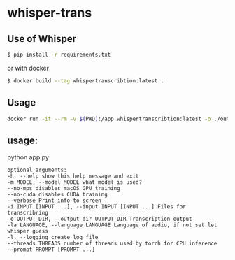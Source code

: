 # whisper-trans

## Use of Whisper

```bash
$ pip install -r requirements.txt
```

or with docker

```bash
$ docker build --tag whispertranscribtion:latest .
```

## Usage

```bash
docker run -it --rm -v $(PWD):/app whispertranscribtion:latest -o ./output -i inputfile1.wav inputfile2.wav --threads 4
```

## usage:

python app.py

```
optional arguments:
-h, --help show this help message and exit
-m MODEL, --model MODEL what model is used?
--no-mps disables macOS GPU training
--no-cuda disables CUDA training
--verbose Print info to screen
-i INPUT [INPUT ...], --input INPUT [INPUT ...] Files for transcribring
-o OUTPUT_DIR, --output_dir OUTPUT_DIR Transcription output
-la LANGUAGE, --language LANGUAGE Language of audio, if not set let whisper guess
-l, --logging create log file
--threads THREADS number of threads used by torch for CPU inference
--prompt PROMPT [PROMPT ...]
```
